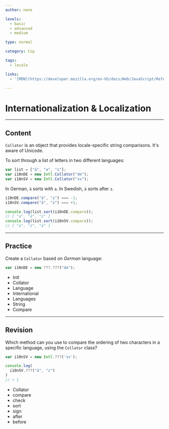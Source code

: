 ```yaml
---
author: nene

levels:
  - basic
  - advanced
  - medium

type: normal

category: tip

tags:
  - locale

links:
  - '[MDN](https://developer.mozilla.org/en-US/docs/Web/JavaScript/Reference/Global_Objects/Collator){website}'

---
```


# Internationalization & Localization

---

## Content

`Collator` is an object that provides locale-specific string comparisons. It's aware of Unicode.

To sort through a list of letters in two different languages:

```javascript
var list = ["ä", "a", "z"];
var i10nDE = new Intl.Collator("de");
var i10nSV = new Intl.Collator("sv");
```

In German, `ä` sorts with `a`. In Swedish, `ä` sorts after `z`.

```javascript
i10nDE.compare("ä", "z") === -1;
i10nSV.compare("ä", "z") === +1;

console.log(list.sort(i10nDE.compare));
// [ "a", "ä", "z" ]
console.log(list.sort(i10nSV.compare));
// [ "a", "z", "ä" ]
```

---

## Practice

Create a `Collator` based on _German_ language:

```javascript
var i10nDE = new ???.???("de");
```

- Intl
- Collator
- Language
- International
- Languages
- String
- Compare

---

## Revision

Which method can you use to compare the ordering of two characters in a specific language, using the `Collator` class?

```javascript
var i10nSV = new Intl.???('sv');

console.log(
  i10nSV.???("ä", "z")
)
// + 1
```

- Collator
- compare
- check
- sort
- sign
- after
- before
